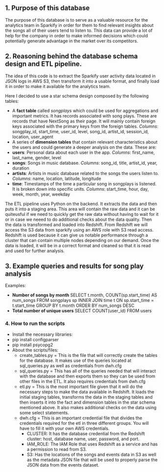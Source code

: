 ## 1. Purpose of this database 
The purpose of this database is to serve as a valuable resource for the analytics team in Sparkify in order for them to find relevant insights about the songs all of their users tend to listen to. This data can provide a lot of help for the company in order to make informed decisions which could potentially generate advantage in the market over its competitors.

## 2. Reasoning behind the database schema design and ETL pipeline.
The idea of this code is to extract the Sparkify user activity data located in JSON logs in AWS S3, then transform it into a usable format, and finally load it in order to make it available for the analytics team.

Here I decided to use a star schema design composed by the following tables:
- A **fact table** called *songplays* which could be used for aggregations and important metrics. It has records associated with song plays. These are records that have NextSong as their page. It will mainly contain foreign keys associated with the primary keys from the foreign tables. *Columns*: songplay_id, start_time, user_id, level, song_id, artist_id, session_id, location, user_agent
- A series of **dimension tables** that contain relevant characteristics about the users and could generate a deeper analysis on the data. These are:
 - **users**: Personal data about each user in the app. *Columns*: first_name, last_name, gender, level
 - **songs**: Songs in music database. *Columns*: song_id, title, artist_id, year, duration
 - **artists**: Artists in music database related to the songs the users listen to. *Columns*: name, location, latitude, longitude
 - **time**: Timestamps of the time a particular song in songplays is listened. It is broken down into specific units. *Columns*: start_time, hour, day, week, month, year, weekday

The ETL pipeline uses Python on the backend. It extracts the data and then puts it into a staging area. This area will contain the raw data and it can be quiteusful if we need to quickly get the raw data without having to wait for it or in case we neeed to do additional checks about the data quality.
Then the data is transformed and loaded into Redshift. From Redshift we will access the S3 data from sparkify using an AWS role with S3 read access. Redshift is used because it can give us notable performance through a cluster that can contain multiple nodes depending on our demand.
Once the data is loaded, it will be in a correct format and cleaned so that it is read and used for further analysis.

## 3. Example queries and results for song play analysis
Examples:
 - **Number of songs by month**
 SELECT t.month, COUNT(sp.start_time) AS num_songs
 FROM songplays sp INNER JOIN time t ON sp.start_time = t.start_time
 GROUP BY t.month
 ORDER BY num_songs DESC
 - **Total number of unique users**
 SELECT COUNT(user_id) FROM users

### 4. How to run the scripts
- Install the necessary libraries:
 - pip install configparser
 - pip install psycopg2
- About the scripts/files:
    - create_tables.py = This is the file that will correctly create the tables for the database. It makes use of the queries located at sql_queries.py as well as credentials from dwh.cfg
    - sql_queries.py = This has all of the queries needed that will interact with the database and then exports them so they can be used from other files in the ETL. It also requires credentials from dwh.cfg 
    - etl.py = This is the most important file given that it will do the necessary steps to make the data available in Redshift. It loads the initial staging tables, transforms the data in the staging tables and then inserts it into the fact and dimension tables in the star schema mentioned above. It also makes additional checks on the data using some select statements. 
    - dwh.cfg = This is an important credential file that divides the credentials required for the etl in three different groups. You will have to fill it with your own AWS credentials.
        - CLUSTER: It has the database credential from the Redshift cluster: host, database name, user, password, and port.
        - IAM_ROLE: The IAM Role that uses Redshift as a service and has a permission to read from S3.
        - S3: Has the locations of the songs and events data in S3 as well as the metadata JSON file that will be used to properly parse the JSON data from the events dataset.